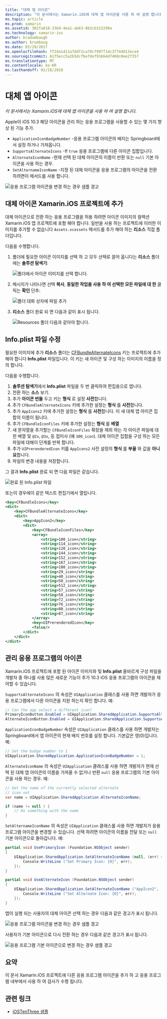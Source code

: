 ```yaml
---
title: "대체 앱 아이콘"
description: "이 문서에서는 Xamarin.iOS에 대체 앱 아이콘을 사용 하 여 설명 합니다."
ms.topic: article
ms.prod: xamarin
ms.assetid: 302fa818-33b9-4ea1-ab63-0b2cb312299a
ms.technology: xamarin-ios
author: bradumbaugh
ms.author: brumbaug
ms.date: 03/29/2017
ms.openlocfilehash: ff24a1411a7ddf2ca78c7997f1dc37744013ece4
ms.sourcegitcommit: 61f5ecc5a2b5dcfbefdef91664d7460c0ee2f357
ms.translationtype: MT
ms.contentlocale: ko-KR
ms.lasthandoff: 02/28/2018
---
```

# <a name="alternate-app-icons"></a>대체 앱 아이콘

_이 문서에서는 Xamarin.iOS에 대체 앱 아이콘을 사용 하 여 설명 합니다._

Apple이 iOS 10.3 해당 아이콘을 관리 하는 응용 프로그램을 사용할 수 있는 몇 가지 향상 된 기능 추가.

 - `ApplicationIconBadgeNumber` -응용 프로그램 아이콘의 배지는 Springboard에서 설정 하거나 가져옵니다.
 - `SupportsAlternateIcons` -If `true` 응용 프로그램에 다른 아이콘 집합입니다.
 - `AlternateIconName` -현재 선택 된 대체 아이콘의 이름이 반환 또는 `null` 기본 아이콘을 사용 하는 경우.
 - `SetAlternameIconName` -지정 된 대체 아이콘을 응용 프로그램의 아이콘을 전환 하려면이 메서드를 사용 합니다.

![](alternate-app-icons-images/icons04.png "응용 프로그램 아이콘을 변경 하는 경우 샘플 경고")

<a name="Adding-Alternate-Icons" />

## <a name="adding-alternate-icons-to-a-xamarinios-project"></a>대체 아이콘 Xamarin.iOS 프로젝트에 추가

대체 아이콘으로 전환 하는 응용 프로그램을 허용 하려면 아이콘 이미지의 컬렉션 Xamarin.iOS 앱 프로젝트에 포함 해야 합니다. 일반을 사용 하는 프로젝트에 이러한 이미지를 추가할 수 없습니다 `Assets.xcassets` 메서드를 추가 해야 하는 **리소스** 직접 폴더입니다.

다음을 수행합니다.

1. 폴더에 필요한 아이콘 이미지를 선택 하 고 모두 선택로 끌어 옵니다는 **리소스** 폴더에는 **솔루션 탐색기**:

    ![](alternate-app-icons-images/icons00.png "폴더에서 아이콘 이미지를 선택 합니다.")

2. 메시지가 나타나면 선택 **복사**, **동일한 작업을 사용 하 여 선택한 모든 파일에 대 한** 클릭는 **확인** 단추:

    ![](alternate-app-icons-images/icons02.png "폴더 대화 상자에 파일 추가")

3. **리소스** 폴더 완료 되 면 다음과 같이 표시 됩니다.

    ![](alternate-app-icons-images/icons01.png "Resources 폴더 다음과 같아야 합니다.")

<a name="Modifying-the-Info.plist-File" />

## <a name="modifying-the-infoplist-file"></a>Info.plist 파일 수정

필요한 이미지에 추가 **리소스** 폴더는 [CFBundleAlternateIcons](https://developer.apple.com/library/content/documentation/General/Reference/InfoPlistKeyReference/Articles/CoreFoundationKeys.html#//apple_ref/doc/uid/TP40009249-SW13) 키는 프로젝트에 추가 해야 합니다 **Info.plist** 파일입니다. 이 키는 새 아이콘 및 구성 하는 이미지의 이름을 정의 합니다.

다음을 수행합니다.

1. **솔루션 탐색기**에서 **Info.plist** 파일을 두 번 클릭하여 편집용으로 엽니다.
2. 전환 하는 **소스** 보기.
3. 추가 **아이콘 번들** 두고 키는 **형식** 로 설정 **사전**합니다.
4. 추가 `CFBundleAlternateIcons` 키에 추가한 설정는 **형식** 를 **사전**합니다.
5. 추가 `AppIcons2` 키에 추가한 설정는 **형식** 를 **사전**합니다. 이 새 대체 앱 아이콘 집합의 이름이 됩니다.
6. 추가 `CFBundleIconFiles` 키에 추가한 설정는 **형식** 를 **배열**
7. 새 문자열을 추가할는 `CFBundleIconFiles` 확장을 제외 하는 각 아이콘 파일에 대 한 배열 및 `@2x`, `@3x`, 등 접미사 (예 `100_icon`). 대체 아이콘 집합을 구성 하는 모든 파일에 대해이 단계를 반복 합니다.
8. 추가 `UIPrerenderedIcon` 키를 `AppIcons2` 사전 설정의 **형식** 를 **부울** 와 값을 **아니요**합니다.
9. 파일의 변경 내용을 저장합니다.

그 결과 **Info.plist** 완료 되 면 다음 파일은 같습니다.

![](alternate-app-icons-images/icons03.png "완료 된 Info.plist 파일")

또는이 경우에이 같은 텍스트 편집기에서 열립니다.

```xml
<key>CFBundleIcons</key>
<dict>
    <key>CFBundleAlternateIcons</key>
    <dict>
        <key>AppIcon2</key>
        <dict>
            <key>CFBundleIconFiles</key>
            <array>
                <string>100_icon</string>
                <string>114_icon</string>
                <string>120_icon</string>
                <string>144_icon</string>
                <string>152_icon</string>
                <string>167_icon</string>
                <string>180_icon</string>
                <string>29_icon</string>
                <string>40_icon</string>
                <string>50_icon</string>
                <string>512_icon</string>
                <string>57_icon</string>
                <string>58_icon</string>
                <string>72_icon</string>
                <string>76_icon</string>
                <string>80_icon</string>
                <string>87_icon</string>
            </array>
            <key>UIPrerenderedIcon</key>
            <false/>
        </dict>
    </dict>
</dict>
```

<a name="Managing-the-Apps-Icon" />

## <a name="managing-the-apps-icon"></a>관리 응용 프로그램의 아이콘 

Xamarin.iOS 프로젝트에 포함 된 아이콘 이미지와 및 **Info.plist** 올바르게 구성 파일을 개발자 중 하나를 사용 많은 새로운 기능이 추가 10.3 iOS 응용 프로그램의 아이콘을 제어할 수 있습니다.

`SupportsAlternateIcons` 의 속성은 `UIApplication` 클래스를 사용 하면 개발자가 응용 프로그램에서 다른 아이콘을 지원 하는지 확인 합니다. 예:

```csharp
// Can the app select a different icon?
PrimaryIconButton.Enabled = UIApplication.SharedApplication.SupportsAlternateIcons;
AlternateIconButton.Enabled = UIApplication.SharedApplication.SupportsAlternateIcons;
```

`ApplicationIconBadgeNumber` 속성은 `UIApplication` 클래스를 사용 하면 개발자는 Springboard에서 앱 아이콘의 현재 배지 번호를 설정 합니다. 기본값은 영(0)입니다. 예:

```csharp
// Set the badge number to 1
UIApplication.SharedApplication.ApplicationIconBadgeNumber = 1;
```

`AlternateIconName` 의 속성은 `UIApplication` 클래스를 사용 하면 개발자가 현재 선택 된 대체 앱 아이콘의 이름을 가져올 수 없거나 반환 `null` 응용 프로그램의 기본 아이콘을 사용 하는 경우. 예:

```csharp
// Get the name of the currently selected alternate
// icon set
var name = UIApplication.SharedApplication.AlternateIconName;

if (name != null ) {
    // Do something with the name
}
```

`SetAlternameIconName` 의 속성은 `UIApplication` 클래스를 사용 하면 개발자가 응용 프로그램 아이콘을 변경할 수 있습니다. 선택 하려면 아이콘의 이름을 전달 또는 `null` 기본 아이콘으로 돌아갑니다. 예:

```csharp
partial void UsePrimaryIcon (Foundation.NSObject sender)
{
    UIApplication.SharedApplication.SetAlternateIconName (null, (err) => {
        Console.WriteLine ("Set Primary Icon: {0}", err);
    });
}

partial void UseAlternateIcon (Foundation.NSObject sender)
{
    UIApplication.SharedApplication.SetAlternateIconName ("AppIcon2", (err) => {
        Console.WriteLine ("Set Alternate Icon: {0}", err);
    });
}
```

앱이 실행 되는 사용자의 대체 아이콘 선택 하는 경우 다음과 같은 경고가 표시 됩니다.

![](alternate-app-icons-images/icons04.png "응용 프로그램 아이콘을 변경 하는 경우 샘플 경고")

사용자가 기본 아이콘으로 다시 전환 하는 경우 다음과 같은 경고가 표시 됩니다.

![](alternate-app-icons-images/icons05.png "응용 프로그램 기본 아이콘으로 변경 하는 경우 샘플 경고")

<a name="Summary" />

## <a name="summary"></a>요약

이 문서 Xamarin.iOS 프로젝트에 다른 응용 프로그램 아이콘을 추가 하 고 응용 프로그램 내부에서 사용 하 여 검사가 수행 됩니다.



## <a name="related-links"></a>관련 링크

- [iOSTenThree 샘플](https://developer.xamarin.com/samples/ios/iOS10/iOSTenThree)
